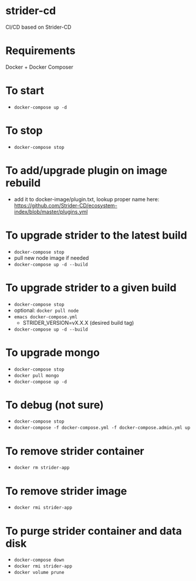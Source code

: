 # strider-cd
CI/CD based on Strider-CD

# Requirements
Docker + Docker Composer

# To start
* `docker-compose up -d`

# To stop
* `docker-compose stop`

# To add/upgrade plugin on image rebuild
* add it to docker-image/plugin.txt, lookup proper name here: https://github.com/Strider-CD/ecosystem-index/blob/master/plugins.yml

# To upgrade strider to the latest build
* `docker-compose stop`
* pull new node image if needed
* `docker-compose up -d --build`

# To upgrade strider to a given build
* `docker-compose stop`
* optional: `docker pull node`
* `emacs docker-compose.yml` 
    * STRIDER_VERSION=vX.X.X (desired build tag) 
* `docker-compose up -d --build`

# To upgrade mongo
* `docker-compose stop`
* `docker pull mongo`
* `docker-compose up -d`

# To debug (not sure)
* `docker-compose stop`
* `docker-compose -f docker-compose.yml -f docker-compose.admin.yml up`

# To remove strider container
* `docker rm strider-app`

# To remove strider image
* `docker rmi strider-app` 

# To purge strider container and data disk
* `docker-compose down`
* `docker rmi strider-app`
* `docker volume prune`

